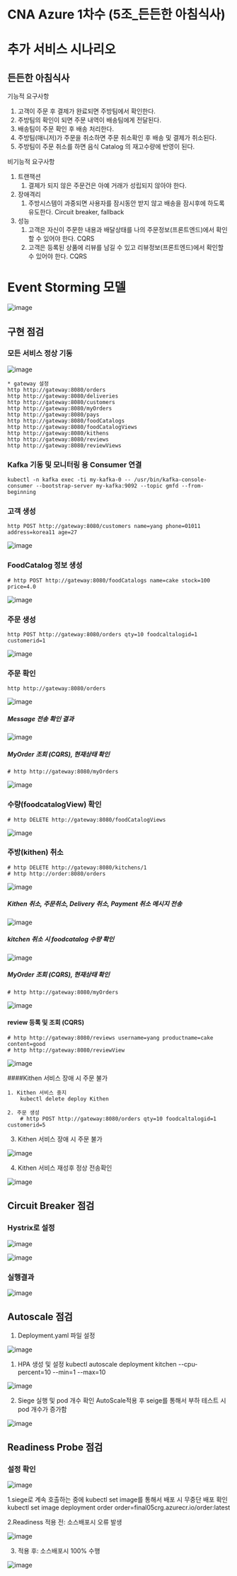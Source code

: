 # CNA Azure 1차수 (5조_든든한 아침식사)

# 추가 서비스 시나리오

## 든든한 아침식사

기능적 요구사항

1. 고객이 주문 후 결제가 완료되면 주방팀에서 확인한다.
2. 주방팀의 확인이 되면 주문 내역이 배송팀에게 전달된다.
3. 배송팀이 주문 확인 후 배송 처리한다.
4. 주방팀(매니저)가 주문을 취소하면 주문 취소확인 후 배송 및 결제가 취소된다.
5. 주방팀이 주문 취소를 하면 음식 Catalog 의 재고수량에 반영이 된다.

비기능적 요구사항

1. 트랜잭션
    1. 결제가 되지 않은 주문건은 아예 거래가 성립되지 않아야 한다.
2. 장애격리
    1. 주방시스템이 과중되면 사용자를 잠시동안 받지 않고 배송을 잠시후에 하도록 유도한다.  Circuit breaker, fallback
3. 성능
    1. 고객은 자신이 주문한 내용과 배달상태를 나의 주문정보(프론트엔드)에서 확인할 수 있어야 한다.  CQRS
    2. 고객은 등록된 상품에 리뷰를 남길 수 있고 리뷰정보(프론트엔드)에서 확인할 수 있어야 한다. CQRS


# Event Storming 모델
 ![image](https://user-images.githubusercontent.com/25506725/105121213-0b7c4100-5b17-11eb-8544-29b14ea6b8d9.png)

## 구현 점검

### 모든 서비스 정상 기동 

![image](https://user-images.githubusercontent.com/25506725/105186830-70668400-5b75-11eb-9d94-0b55dddeaedd.png)

```
* gateway 설정
http http://gateway:8080/orders
http http://gateway:8080/deliveries
http http://gateway:8080/customers
http http://gateway:8080/myOrders
http http://gateway:8080/pays
http http://gateway:8080/foodCatalogs
http http://gateway:8080/foodCatalogViews
http http://gateway:8080/kithens
http http://gateway:8080/reviews
http http://gateway:8080/reviewViews
```

### Kafka 기동 및 모니터링 용 Consumer 연결
```
kubectl -n kafka exec -ti my-kafka-0 -- /usr/bin/kafka-console-consumer --bootstrap-server my-kafka:9092 --topic gmfd --from-beginning
```

### 고객 생성
```
http POST http://gateway:8080/customers name=yang phone=01011 address=korea11 age=27
```
![image](https://user-images.githubusercontent.com/25506725/105141820-11851880-5b3d-11eb-89f9-21fa67e0a203.png)


### FoodCatalog 정보 생성
```
# http POST http://gateway:8080/foodCatalogs name=cake stock=100 price=4.0  
```
![image](https://user-images.githubusercontent.com/25506725/105142051-6cb70b00-5b3d-11eb-92bc-3753eabcc8d4.png)


### 주문 생성
```
http POST http://gateway:8080/orders qty=10 foodcaltalogid=1 customerid=1
```
![image](https://user-images.githubusercontent.com/25506725/105142436-f1098e00-5b3d-11eb-8e66-812b7c2ebeb4.png)

### 주문 확인
```
http http://gateway:8080/orders
```
![image](https://user-images.githubusercontent.com/25506725/105142747-4c3b8080-5b3e-11eb-9289-ee053ed5570c.png)

##### Message 전송 확인 결과
![image](https://user-images.githubusercontent.com/25506725/105153140-6af44400-5b4b-11eb-969f-98f5212fc4d8.png)

##### MyOrder 조회 (CQRS), 현재상태 확인
```
# http http://gateway:8080/myOrders
```
![image](https://user-images.githubusercontent.com/25506725/105147541-ae977f80-5b44-11eb-8890-876c49ff2019.png)

### 수량(foodcatalogView) 확인
```
# http DELETE http://gateway:8080/foodCatalogViews
```
![image](https://user-images.githubusercontent.com/25506725/105154306-c541d480-5b4c-11eb-9f5a-6376a0888259.png)


### 주방(kithen) 취소
```
# http DELETE http://gateway:8080/kitchens/1
# http http://order:8080/orders
```
![image](https://user-images.githubusercontent.com/25506725/105154618-1356d800-5b4d-11eb-9360-92bed80a707d.png)

##### Kithen 취소, 주문취소, Delivery 취소, Payment 취소 메시지 전송
![image](https://user-images.githubusercontent.com/25506725/105155008-76486f00-5b4d-11eb-9679-cd8444fd87e6.png)

##### kitchen 취소 시 foodcatalog 수량 확인
![image](https://user-images.githubusercontent.com/25506725/105172726-66d42080-5b63-11eb-828c-be733939465a.png)

##### MyOrder 조회 (CQRS), 현재상태 확인
```
# http http://gateway:8080/myOrders
```
![image](https://user-images.githubusercontent.com/25506725/105156335-0aff9c80-5b4f-11eb-8a03-eb7b9b998b66.png)
 
#### review 등록 및 조회 (CQRS)
```
# http http://gateway:8080/reviews username=yang productname=cake content=good
# http http://gateway:8080/reviewView 
```
![image](https://user-images.githubusercontent.com/25506725/105173947-1d84d080-5b65-11eb-8fd3-9975adb5aff2.png)

####Kithen 서비스 장애 시 주문 불가

```
1. Kithen 서비스 중지
	kubectl delete deploy Kithen
	
2. 주문 생성
	# http POST http://gateway:8080/orders qty=10 foodcaltalogid=1 customerid=5
```
3. Kithen 서비스 장애 시 주문 불가

![image](https://user-images.githubusercontent.com/25506725/105173107-e8c44980-5b63-11eb-9e4e-5f75fbd61f7b.png)


4. Kithen 서비스 재성후 정상 전송확인
	
![image](https://user-images.githubusercontent.com/25506725/105173285-24f7aa00-5b64-11eb-94b3-66d88a6256d9.png)



## Circuit Breaker 점검

### Hystrix로 설정
![image](https://user-images.githubusercontent.com/25506725/105178182-0e088600-5b6b-11eb-8216-3339cd68bf27.png)

![image](https://user-images.githubusercontent.com/25506725/105178326-33958f80-5b6b-11eb-8187-4db58a4aaf1a.png)

### 실행결과

![image](https://user-images.githubusercontent.com/62786155/105106062-b29db000-5af8-11eb-80ae-90583bd49e08.png)



## Autoscale 점검

1. Deployment.yaml 파일 설정

![image](https://user-images.githubusercontent.com/25506725/105182173-1616f480-5b70-11eb-85ca-d9a5f44d180b.png)

1. HPA 생성 및 설정
 kubectl autoscale deployment kitchen --cpu-percent=10 --min=1 --max=10
 
![image](https://user-images.githubusercontent.com/25506725/105181828-a4d74180-5b6f-11eb-82aa-70eecce67fca.png)

2. Siege 실행 및 pod 개수 확인
AutoScale적용 후 seige를 통해서 부하 테스트 시 pod 개수가 증가함

  ![image](https://user-images.githubusercontent.com/25506725/105190386-49aa4c80-5b79-11eb-94db-927f988b0435.png)


## Readiness Probe 점검
### 설정 확인
![image](https://user-images.githubusercontent.com/25506725/105185808-56787180-5b74-11eb-98d2-3e8719683fbb.png)

1.siege로 계속 호출하는 중에 kubectl set image를 통해서 배포 시 무중단 배포 확인
 kubectl set image deployment order order=final05crg.azurecr.io/order:latest
 
2.Readiness 적용 전: 소스배포시 오류 발생

![image](https://user-images.githubusercontent.com/25506725/105185984-8c1d5a80-5b74-11eb-9f1e-a5b77d60a754.png)

3. 적용 후: 소스배포시 100% 수행

![image](https://user-images.githubusercontent.com/25506725/105186132-b96a0880-5b74-11eb-8d6a-a3fa3a5e981c.png)


